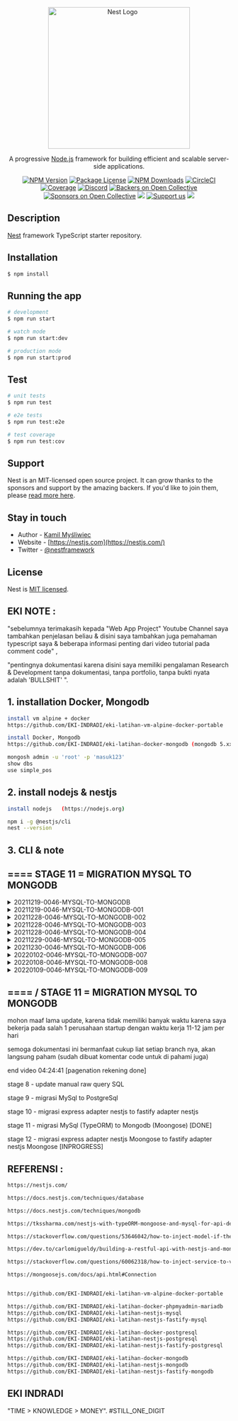 <p align="center">
  <a href="http://nestjs.com/" target="blank"><img src="https://nestjs.com/img/logo_text.svg" width="320" alt="Nest Logo" /></a>
</p>

[circleci-image]: https://img.shields.io/circleci/build/github/nestjs/nest/master?token=abc123def456
[circleci-url]: https://circleci.com/gh/nestjs/nest

  <p align="center">A progressive <a href="http://nodejs.org" target="_blank">Node.js</a> framework for building efficient and scalable server-side applications.</p>
    <p align="center">
<a href="https://www.npmjs.com/~nestjscore" target="_blank"><img src="https://img.shields.io/npm/v/@nestjs/core.svg" alt="NPM Version" /></a>
<a href="https://www.npmjs.com/~nestjscore" target="_blank"><img src="https://img.shields.io/npm/l/@nestjs/core.svg" alt="Package License" /></a>
<a href="https://www.npmjs.com/~nestjscore" target="_blank"><img src="https://img.shields.io/npm/dm/@nestjs/common.svg" alt="NPM Downloads" /></a>
<a href="https://circleci.com/gh/nestjs/nest" target="_blank"><img src="https://img.shields.io/circleci/build/github/nestjs/nest/master" alt="CircleCI" /></a>
<a href="https://coveralls.io/github/nestjs/nest?branch=master" target="_blank"><img src="https://coveralls.io/repos/github/nestjs/nest/badge.svg?branch=master#9" alt="Coverage" /></a>
<a href="https://discord.gg/G7Qnnhy" target="_blank"><img src="https://img.shields.io/badge/discord-online-brightgreen.svg" alt="Discord"/></a>
<a href="https://opencollective.com/nest#backer" target="_blank"><img src="https://opencollective.com/nest/backers/badge.svg" alt="Backers on Open Collective" /></a>
<a href="https://opencollective.com/nest#sponsor" target="_blank"><img src="https://opencollective.com/nest/sponsors/badge.svg" alt="Sponsors on Open Collective" /></a>
  <a href="https://paypal.me/kamilmysliwiec" target="_blank"><img src="https://img.shields.io/badge/Donate-PayPal-ff3f59.svg"/></a>
    <a href="https://opencollective.com/nest#sponsor"  target="_blank"><img src="https://img.shields.io/badge/Support%20us-Open%20Collective-41B883.svg" alt="Support us"></a>
  <a href="https://twitter.com/nestframework" target="_blank"><img src="https://img.shields.io/twitter/follow/nestframework.svg?style=social&label=Follow"></a>
</p>
  <!--[![Backers on Open Collective](https://opencollective.com/nest/backers/badge.svg)](https://opencollective.com/nest#backer)
  [![Sponsors on Open Collective](https://opencollective.com/nest/sponsors/badge.svg)](https://opencollective.com/nest#sponsor)-->

## Description

[Nest](https://github.com/nestjs/nest) framework TypeScript starter repository.

## Installation

```bash
$ npm install
```

## Running the app

```bash
# development
$ npm run start

# watch mode
$ npm run start:dev

# production mode
$ npm run start:prod
```

## Test

```bash
# unit tests
$ npm run test

# e2e tests
$ npm run test:e2e

# test coverage
$ npm run test:cov
```

## Support

Nest is an MIT-licensed open source project. It can grow thanks to the sponsors and support by the amazing backers. If you'd like to join them, please [read more here](https://docs.nestjs.com/support).

## Stay in touch

- Author - [Kamil Myśliwiec](https://kamilmysliwiec.com)
- Website - [https://nestjs.com](https://nestjs.com/)
- Twitter - [@nestframework](https://twitter.com/nestframework)

## License

Nest is [MIT licensed](LICENSE).

##  EKI NOTE :

"sebelumnya terimakasih kepada "Web App Project" Youtube Channel saya tambahkan penjelasan beliau & disini saya tambahkan juga pemahaman typescript saya & beberapa informasi penting dari video tutorial pada comment code" ,

"pentingnya dokumentasi karena disini saya memiliki pengalaman Research & Development tanpa dokumentasi, tanpa portfolio, tanpa bukti nyata adalah 'BULLSHIT' ".

## 1. installation Docker, Mongodb
```bash
install vm alpine + docker
https://github.com/EKI-INDRADI/eki-latihan-vm-alpine-docker-portable

install Docker, Mongodb
https://github.com/EKI-INDRADI/eki-latihan-docker-mongodb (mongodb 5.xx)

mongosh admin -u 'root' -p 'masuk123'
show dbs
use simple_pos
```

## 2. install nodejs & nestjs

```bash
install nodejs   (https://nodejs.org)

npm i -g @nestjs/cli
nest --version
```

## 3. CLI & note

## ==== STAGE 11 = MIGRATION MYSQL TO MONGODB


<details>
  <summary>20211219-0046-MYSQL-TO-MONGODB</summary>

```bash
/046

// ===================== MIGRATION MYSQL TO MONGODB
1. install mongodb database

2. create database simple_pos

3. npm uninstall @nestjs/typeorm typeorm mysql2

4. delete node_modules

5. npm i

6. npm install --save @nestjs/mongoose mongoose

7. rubah .env 

--- before

MYSQL_HOST = '127.0.0.1'
MYSQL_PORT = '3400'
MYSQL_USER = 'root'
MYSQL_PASSWORD = 'masuk123'
MYSQL_DATABASE = 'simple_pos'
JWT_SECRET_KEY= 'eki-secret-key'

--- /before

--- after

MONGODB_HOST=127.0.0.1
MONGODB_PORT=7000
MONGODB_USER=root
MONGODB_PASSWORD=masuk123
MONGODB_DATABASE=simple_pos
JWT_SECRET_KEY=eki-secret-key

--- /after

8. rubah code pada src\user\user.controller.ts
// @ApiBearerAuth()
// @UseGuards(JwtGuard)
@Controller('user')

------------------------

pasangkan  

@ApiBearerAuth()
@UseGuards(JwtGuard)

pada setiap controller src\user\user.controller.ts , kecuali :

@Post()
create(@Body() ....
...
...

untuk keperluan membuat account

10. update src\app.module.ts
11. update src\<resource_name>\dto\*
12. update src\<resource_name>\entities\*
13. update src\<resource_name>\<resource_name>.service.ts

lalu buat pada http://localhost:3000/api-docs/
POST /USER 
{
  "nama_user": "stringst",
  "email": "string@mail.com",
  "username": "stringst",
  "password": "stringst"
}


//=========================== WAJIB REBUILD DIST FILE

delete /dist files

---- build kembali file /dist nya
npm run build
----

//=========================== /WAJIB REBUILD DIST FILE

15. selesai maka seluruh table akan otomatis terbuat, dan langsung dapat digunakan, persis seperti pada MySQL

HASIL : https://github.com/EKI-INDRADI/eki-latihan-nestjs-mongodb

// ===================== MIGRATION MYSQL TO MONGODB

```

</details>


<details>
  <summary>20211219-0046-MYSQL-TO-MONGODB-001</summary>

```bash
/046-001 USER & AUTH (AUTO GENERATE & AUTO SWAGGER & AUTO VALIDASI)

update src\user\*
update src\app.module.ts

NOTE : migrasi perlahan karena depedency yang digunakan sedikit berbeda TypeORM != Mongoose

```

</details>

<details>
  <summary>20211228-0046-MYSQL-TO-MONGODB-002</summary>


```bash
// AUTO GENERATE ARROW FUNCTION MONGOOSE

    // =================== MONGOOSE PROGRESSIVE FRAMEWORK
    @Prop({
        type: Number,
        default: () =>  
            Number(Date.now()) // karena berupa arrow function maka Date.now() dibaca kembali ketika ada data masuk
    })
    id1: Number

    @Prop({
        type: Number,
        default:Number(Date.now()) // Date.now() dibaca ketika backend running diawal value akan selalu sama
    })
    id2: Number
 // =================== /MONGOOSE PROGRESSIVE FRAMEWORK
```
</details>

<details>
  <summary>20211228-0046-MYSQL-TO-MONGODB-003</summary>


```bash
// update custom validator IsUnique for Mongoose Version 
// (sekaligus contoh inject connection mongoose)
// berikut perbedaan dari IsUnique validator TypeORM Version MySql / PostgreSql

update src\main.ts

useContainer(app.select(AppModule), { fallbackOnErrors: true });  

// masalah ini cukup lama menemukannya
// ternyata harus menggunakan useContainer pada main.ts
// bertujuan agar dapat menggunakan depedency / mongoose connection / service / etc
// pada pada custom validator  

update src\app.module.ts (enable isUnique)

update src\user\dto\create-user.dto.ts (update code)

update src\etc\validator\unique-validator.ts (update code)

// version 1
import { Injectable } from '@nestjs/common';
import { InjectConnection } from '@nestjs/mongoose';
import { Connection } from 'mongoose';

// version 2
import { Injectable } from '@nestjs/common';
import { InjectModel } from '@nestjs/mongoose';
import { User } from 'src/user/entities/user.entity';
import { Model, Schema } from 'mongoose';

// version 3
import { Injectable } from '@nestjs/common';
import { UserService } from 'src/user/user.service';

note untuk version 3 perlu update src\user\user.service.ts

export class UniqueValidator implements ValidatorConstraintInterface {
  ...
  ...

    constructor(
      // version 1
      @InjectConnection() private MongoDbConnection: Connection,

      // version 2
      // @InjectModel(User.name) private userRepo: Model<User>,

      // version 3
      // private userService: UserService
    ) { }
    
  ...
  ...
}


async validate(value: any, args: ValidationArguments) {
  ...
  ...

    //version 1 (menggunakan service)
    check = await this.userService.manualQuery('findOne', findCondition)

    //version 2 (menggunakan model repository)
    check = await this.userRepo.findOne(findCondition);

    //version 3 (menggunakan mongo conection langsung)
    check = await this.MongoDbConnection.model(args.constraints[0]).findOne(findCondition)

  ...
  ...
}

hasil :


{
  "statusCode": 400,
  "message": [
    "email string5@mail.com sudah digunakan",
    "username stringst5 sudah digunakan"
  ],
  "error": "Bad Request"
}
     
reference : 
https://stackoverflow.com/questions/60062318/how-to-inject-service-to-validator-constraint-interface-in-nestjs-using-class-va

https://docs.nestjs.com/techniques/mongodb

https://mongoosejs.com/docs/api.html#Connection

```
</details>


<details>
  <summary>20211228-0046-MYSQL-TO-MONGODB-004</summary>

```bash
// update custom validator IsExist for Mongoose Version 
// (sekaligus contoh inject connection mongoose)
// berikut perbedaan dari IsExist validator TypeORM Version MySql / PostgreSql

update src\etc\validator\exist-validator.ts

...
...
import { InjectConnection } from '@nestjs/mongoose';
import { Connection } from 'mongoose';


export class ExistValidator implements ValidatorConstraintInterface {
    constructor(
        @InjectConnection() private MongoDbConnection: Connection,
    ) { }

    async validate(value: any, args: ValidationArguments) {
        let findCondition = { [args.constraints[1]]: args.value }
        let check: any = null
        check = await this.MongoDbConnection.model(args.constraints[0]).findOne(findCondition)
        
        if (check) return true
        return false
    }
...
...

hasil : 
{
"statusCode": 400,
"message": [
  "id 202112283300602 tidak ditemukan" << contoh IsExists
  ],
  "error": "Bad Request"
}

```

</details>


<details>
  <summary>20211229-0046-MYSQL-TO-MONGODB-005</summary>

```bash
// update modular pagenation / pagenator (auto injection) MongoDb (mongoose)
// parameter bisa menggunakan skip-limit atau page-limit keduanya support,
// karena ada beberapa frontend yang menggunakan konsep page dan limit , 
// ada juga yang masih menggunakan skip dan limit, 
// namun saya rekomendasikan sebaiknya menggunakan page karena implementasi di frontend lebih mudah
//
// dan ini sekaligus auto validation schema swagger + custom example dan description swagger nya
//
// (sekaligus contoh inject connection mongoose menggunakan function agar lebih modular)
// berikut contoh perbedaan dari autogenerate pagenator / pagenation dari MySql / PostgreSql (TypeORM)


update src\etc\dto\page-dto.ts
update src\etc\service\page\*
update src\etc\service\page\page.service.ts


contoh implementasi pada get user:
update src\user\dto\create-user.dto.ts
update src\user\user.controller.ts
update src\user\user.service.ts


---------contoh swagger pada parameternya (dapat dicustom)
{
  "page": "1 (number) , jangan gunakan page ketika menggunakan skip",
  "skip": "0 (number) , jangan gunakan skip ketika menggunakan page",
  "limit": 10,
  "sort": {
    "create_at": -1
  },
  "projection": {
    "_id": 0,
    "password": 0,
    "__v": 0
  },
  "id": 202112295441296,
  "nama_user": "",
  "email": "",
  "username": "ing"
}
---------/contoh swagger pada parameternya (dapat dicustom)

---------contoh menggunakan page-limit
request = 
{
  "page": 1,
  "limit": 5,
  "sort": {
    "create_at": -1
  },
  "projection": {
    "_id": 0,
    "password": 0,
    "__v": 0
  },
  "nama_user": "",
  "email": "",
  "username": "ing"
}

respose =
{
  "total": 10,
  "page": 1,
  "pages": 2,
  "data": [
    {
      "username": "ekitesting3",
      "email": "ekitesting3@mail.com",
      "nama_user": "ekitesting3",
      "update_at": "2021-12-29T11:51:38.361Z",
      "create_at": "2021-12-29T11:51:38.361Z",
      "id": 202112295138361
    },
    {
      "username": "ekitesting2",
      "email": "ekitesting2@mail.com",
      "nama_user": "ekitesting2",
      "update_at": "2021-12-29T11:51:31.725Z",
      "create_at": "2021-12-29T11:51:31.725Z",
      "id": 202112295131725
    },
    {
      "username": "ekitesting1",
      "email": "ekitesting1@mail.com",
      "nama_user": "ekitesting1",
      "update_at": "2021-12-29T11:51:23.965Z",
      "create_at": "2021-12-29T11:51:23.965Z",
      "id": 202112295123965
    },
    {
      "username": "ekitesting",
      "email": "ekitesting@mail.com",
      "nama_user": "ekitesting",
      "update_at": "2021-12-29T11:51:15.864Z",
      "create_at": "2021-12-29T11:51:15.864Z",
      "id": 202112295115864
    },
    {
      "username": "stringst",
      "email": "string@mail.com",
      "nama_user": "stringst",
      "update_at": "2021-12-29T11:50:59.039Z",
      "create_at": "2021-12-29T11:50:59.040Z",
      "id": 202112295059040
    }
  ]
}
---------/contoh menggunakan page-limit


---------contoh menggunakan skip-limit
request = 
{
  "skip": 5,
  "limit": 5,
  "sort": {
    "create_at": -1
  },
  "projection": {
    "_id": 0,
    "password": 0,
    "__v": 0
  },
  "nama_user": "",
  "email": "",
  "username": "ing"
}

respose =
{
  "total": 10,
  "page": 2,
  "pages": 2,
  "data": [
    {
      "username": "ekitesting10",
      "email": "ekitesting10@mail.com",
      "nama_user": "ekitesting10",
      "update_at": "2021-12-29T11:52:10.538Z",
      "create_at": "2021-12-29T11:52:10.538Z",
      "id": 202112295210538
    },
    {
      "username": "ekitesting7",
      "email": "ekitesting7@mail.com",
      "nama_user": "ekitesting7",
      "update_at": "2021-12-29T11:52:01.003Z",
      "create_at": "2021-12-29T11:52:01.003Z",
      "id": 20211229520103
    },
    {
      "username": "ekitesting6",
      "email": "ekitesting6@mail.com",
      "nama_user": "ekitesting6",
      "update_at": "2021-12-29T11:51:55.063Z",
      "create_at": "2021-12-29T11:51:55.063Z",
      "id": 202112295155063
    },
    {
      "username": "ekitesting5",
      "email": "ekitesting5@mail.com",
      "nama_user": "ekitesting5",
      "update_at": "2021-12-29T11:51:49.276Z",
      "create_at": "2021-12-29T11:51:49.276Z",
      "id": 202112295149276
    },
    {
      "username": "ekitesting4",
      "email": "ekitesting4@mail.com",
      "nama_user": "ekitesting4",
      "update_at": "2021-12-29T11:51:43.486Z",
      "create_at": "2021-12-29T11:51:43.486Z",
      "id": 202112295143486
    }
  ]
}
---------/contoh menggunakan skip-limit
```


reference : https://docs.nestjs.com/openapi/types-and-parameters
</details>


<details>
  <summary>20211230-0046-MYSQL-TO-MONGODB-006</summary>

```bash

update produk (sudah di migrasi menggunakan Mongoose dan
fungsi sama persis dengan TypeORM)

update src\produk\entities\produk.entity.ts

update src\produk\produk.module.ts

update src\produk\dto\create-produk.dto.ts

update src\produk\dto\update-produk.dto.ts

update src\produk\dto\produk-manual-query.dto.ts

update src\produk\produk.service.ts

update src\produk\produk.controller.ts

update src\app.module.ts

update src\etc\decorator\inject-user.decorator.ts

update src\etc\dto\page-dto.ts

```
</details>


<details>
  <summary>20220102-0046-MYSQL-TO-MONGODB-007</summary>

```bash

update konsumen & rekening (sudah di migrasi menggunakan Mongoose dan
fungsi sama persis dengan TypeORM)

update src\konsumen\*  [done]
update src\app.module.ts [done]

update src\rekening\*  [done]
update src\app.module.ts  [done]

update src\penjualan\*  [inprogress] // perlu check auto schema relation
update src\penjualan\*bayar*  [inprogress] // perlu check auto schema relation
update src\penjualan\*item*  [inprogress] // perlu check auto schema relation
update src\app.module.ts [inprogress] // perlu check auto schema relation



```
</details>


<details>
  <summary>20220108-0046-MYSQL-TO-MONGODB-008</summary>

```bash
update user payload (jwt login)
update src\auth\auth.controller.ts
update src\auth\auth.service.ts
update src\auth\jwt.strategy.ts

Inject user payload to req.body [DONE]

update src\produk\dto\create-produk.dto.ts (ProdukDtoRelation + @ValidateNested())
update src\penjualan\dto\penjualan-item.dto.ts ( @ValidateNested())
update src\user\dto\create-user.dto.ts (UserDtoRelation + @ValidateNested())
update src\penjualan\penjualan.controller.ts(@InjectUser() CreatePenjualanItemDto)

Penjualan Item [DONE]


update src\penjualan\dto\penjualan-bayar.dto.ts
update src\penjualan\penjualan.controller.ts(@InjectUser() CreatePenjualanItemDto)

Penjualan Bayar [PARTIAL DONE]

update all dto 

user: UserDto  -> user: UserDtoRelation (biar data lebih komplit)

update src\produk\dto\create-produk.dto.ts
update src\konsumen\dto\create-konsumen.dto.ts
update src\konsumen\dto\update-konsumen.dto.ts
update src\penjualan\dto\create-penjualan.dto.ts
update src\rekening\dto\create-rekening.dto.ts

Rekening [DONE]

update src\penjualan\dto\penjualan-bayar.dto.ts
update src\penjualan\penjualan.controller.ts(@InjectUser() CreatePenjualanBayarDto)

Penjualan Bayar [DONE]


next update terkahir Penjualan [INPROGRESS]

```

</details>



<details>
  <summary>20220109-0046-MYSQL-TO-MONGODB-009</summary>

```bash

update src\konsumen\dto\create-konsumen.dto.ts (KonsumenDtoRelation)
update src\penjualan\dto\penjualan-item.dto.ts (PenjualanItemDtoRelation)
update src\penjualan\dto\penjualan-bayar.dto.ts (PenjualanBayarDtoRelation)
update src\penjualan\penjualan-proses.decorator.ts (inject PenjualanProses)

example parameter penjualan :

src\penjualan\dto\penjualan-item.dto.CreatePenjualanItemDto.ex.json
src\penjualan\dto\penjualan-bayar.dto.CreatePenjualanBayarDto.ex.json
src\penjualan\dto\create-penjualan.dto.CreatePenjualanDto.ex.json

Finish
```
</details>

## ==== / STAGE 11 = MIGRATION MYSQL TO MONGODB



mohon maaf lama update, karena tidak memiliki banyak waktu karena saya bekerja pada salah 1 perusahaan startup dengan waktu kerja 11-12 jam per hari

semoga dokumentasi ini bermanfaat cukup liat setiap branch nya, akan langsung paham (sudah dibuat komentar code untuk di pahami juga)

end video  04:24:41 [pagenation rekening done]

stage 8 - update manual raw query SQL

stage 9 - migrasi MySql to PostgreSql

stage 10 - migrasi express adapter nestjs to fastify adapter nestjs

stage 11 - migrasi MySql (TypeORM) to Mongodb (Moongose) [DONE]

stage 12 - migrasi express adapter nestjs Moongose to fastify adapter nestjs Moongose [INPROGRESS]


 
## REFERENSI :

```bash
https://nestjs.com/

https://docs.nestjs.com/techniques/database

https://docs.nestjs.com/techniques/mongodb

https://tkssharma.com/nestjs-with-typeORM-mongoose-and-mysql-for-api-development/

https://stackoverflow.com/questions/53646042/how-to-inject-model-if-the-model-is-in-the-root-module-only

https://dev.to/carlomigueldy/building-a-restful-api-with-nestjs-and-mongodb-mongoose-2165

https://stackoverflow.com/questions/60062318/how-to-inject-service-to-validator-constraint-interface-in-nestjs-using-class-va

https://mongoosejs.com/docs/api.html#Connection


https://github.com/EKI-INDRADI/eki-latihan-vm-alpine-docker-portable

https://github.com/EKI-INDRADI/eki-latihan-docker-phpmyadmin-mariadb
https://github.com/EKI-INDRADI/eki-latihan-nestjs-mysql
https://github.com/EKI-INDRADI/eki-latihan-nestjs-fastify-mysql

https://github.com/EKI-INDRADI/eki-latihan-docker-postgresql
https://github.com/EKI-INDRADI/eki-latihan-nestjs-postgresql
https://github.com/EKI-INDRADI/eki-latihan-nestjs-fastify-postgresql 

https://github.com/EKI-INDRADI/eki-latihan-docker-mongodb
https://github.com/EKI-INDRADI/eki-latihan-nestjs-mongodb
https://github.com/EKI-INDRADI/eki-latihan-nestjs-fastify-mongodb

```

## EKI INDRADI

"TIME > KNOWLEDGE > MONEY". #STILL_ONE_DIGIT
